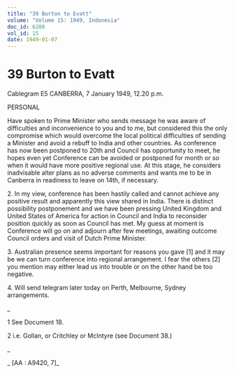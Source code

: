 ```yaml
---
title: "39 Burton to Evatt"
volume: "Volume 15: 1949, Indonesia"
doc_id: 6208
vol_id: 15
date: 1949-01-07
---
```


# 39 Burton to Evatt

Cablegram E5 CANBERRA, 7 January 1949, 12.20 p.m.

PERSONAL

Have spoken to Prime Minister who sends message he was aware of difficulties and inconvenience to you and to me, but considered this the only compromise which would overcome the local political difficulties of sending a Minister and avoid a rebuff to India and other countries. As conference has now been postponed to 20th and Council has opportunity to meet, he hopes even yet Conference can be avoided or postponed for month or so when it would have more positive regional use. At this stage, he considers inadvisable alter plans as no adverse comments and wants me to be in Canberra in readiness to leave on 14th, if necessary.

2\. In my view, conference has been hastily called and cannot achieve any positive result and apparently this view shared in India. There is distinct possibility postponement and we have been pressing United Kingdom and United States of America for action in Council and India to reconsider position quickly as soon as Council has met. My guess at moment is Conference will go on and adjourn after few meetings, awaiting outcome Council orders and visit of Dutch Prime Minister.

3\. Australian presence seems important for reasons you gave [1] and it may be we can turn conference into regional arrangement. I fear the others [2] you mention may either lead us into trouble or on the other hand be too negative.

4\. Will send telegram later today on Perth, Melbourne, Sydney arrangements.

_

1 See Document 18.

2 i.e. Gollan, or Critchley or McIntyre (see Document 38.)

_

_ [AA : A9420, 7]_
